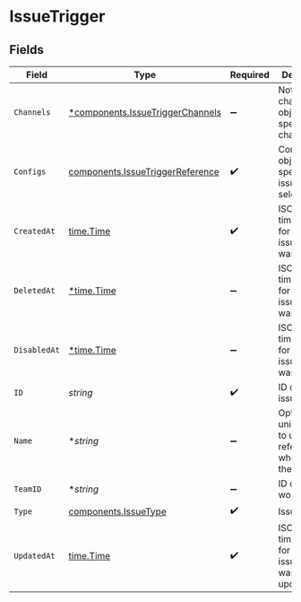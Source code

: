 # IssueTrigger


## Fields

| Field                                                                            | Type                                                                             | Required                                                                         | Description                                                                      |
| -------------------------------------------------------------------------------- | -------------------------------------------------------------------------------- | -------------------------------------------------------------------------------- | -------------------------------------------------------------------------------- |
| `Channels`                                                                       | [*components.IssueTriggerChannels](../../models/shared/issuetriggerchannels.md)  | :heavy_minus_sign:                                                               | Notification channels object for the specific channel type                       |
| `Configs`                                                                        | [components.IssueTriggerReference](../../models/shared/issuetriggerreference.md) | :heavy_check_mark:                                                               | Configuration object for the specific issue type selected                        |
| `CreatedAt`                                                                      | [time.Time](https://pkg.go.dev/time#Time)                                        | :heavy_check_mark:                                                               | ISO timestamp for when the issue trigger was created                             |
| `DeletedAt`                                                                      | [*time.Time](https://pkg.go.dev/time#Time)                                       | :heavy_minus_sign:                                                               | ISO timestamp for when the issue trigger was deleted                             |
| `DisabledAt`                                                                     | [*time.Time](https://pkg.go.dev/time#Time)                                       | :heavy_minus_sign:                                                               | ISO timestamp for when the issue trigger was disabled                            |
| `ID`                                                                             | *string*                                                                         | :heavy_check_mark:                                                               | ID of the issue trigger                                                          |
| `Name`                                                                           | **string*                                                                        | :heavy_minus_sign:                                                               | Optional unique name to use as reference when using the API                      |
| `TeamID`                                                                         | **string*                                                                        | :heavy_minus_sign:                                                               | ID of the workspace                                                              |
| `Type`                                                                           | [components.IssueType](../../models/shared/issuetype.md)                         | :heavy_check_mark:                                                               | Issue type                                                                       |
| `UpdatedAt`                                                                      | [time.Time](https://pkg.go.dev/time#Time)                                        | :heavy_check_mark:                                                               | ISO timestamp for when the issue trigger was last updated                        |